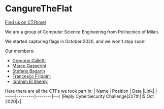 # CangureTheFlat
[Find us on CTFtime!](https://ctftime.org/team/137370)

We are a group of Computer Science Engineering from Politecnico of Milan.

We started capturing flags in October 2020, and we won't stop soon!

Our members: 
* [Gregorio Galletti](https://github.com/gregalletti)
* [Marco Gasperini](https://github.com/marcuz1996)
* [Stefano Bagarin](https://github.com/stepolimi)
* [Francesco Filippini](https://github.com/filippinifra)
* [Ibrahim El Shemy](https://github.com/ibriaco)

Here there are all the CTFs we took part in:
| Name | Position | Date |Link|
|------|---------|--------|---|
|Reply CyberSecurity Challenge|227th|15 Oct 2020|x|
